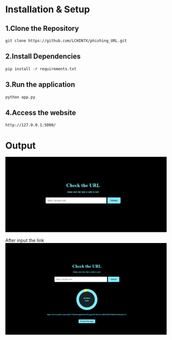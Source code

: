 # Installation & Setup
## 1.Clone the Repository
    git clone https://github.com/LCHIN7X/phishing_URL.git
## 2.Install Dependencies
    pip install -r requirements.txt
## 3.Run the application
    python app.py
## 4.Access the website
    http://127.0.0.1:5000/


# Output

![image_alt](https://github.com/LCHIN7X/phishing_URL/blob/main/Screenshot%202025-06-29%20185012.png?raw=true)

After input the link
![image_alt](https://github.com/LCHIN7X/phishing_URL/blob/main/Screenshot%202025-06-29%20185029.png?raw=true)


